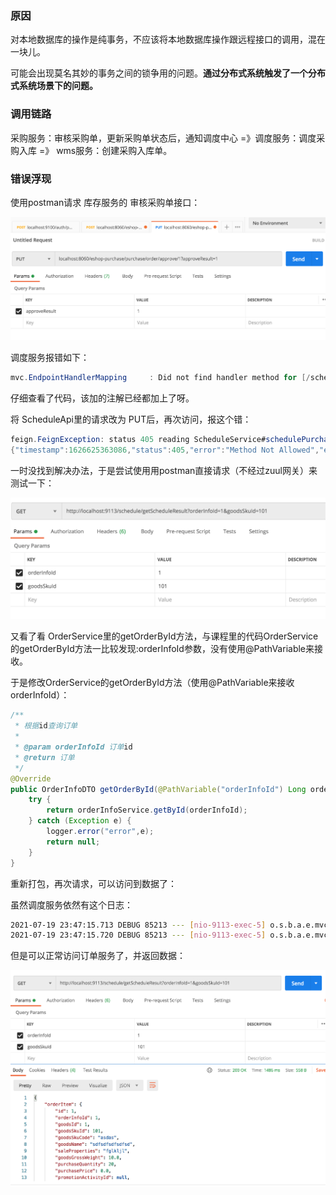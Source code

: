 ### 原因

对本地数据库的操作是纯事务，不应该将本地数据库操作跟远程接口的调用，混在一块儿。

可能会出现莫名其妙的事务之间的锁争用的问题。**通过分布式系统触发了一个分布式系统场景下的问题。**

### 调用链路

采购服务：审核采购单，更新采购单状态后，通知调度中心  =》调度服务：调度采购入库 =》 wms服务：创建采购入库单。

### 错误浮现

使用postman请求 库存服务的 审核采购单接口：

<img src="添加大量日志来定位wms服务调用采购服务超时的问题.assets/image-20210718162428739.png" alt="image-20210718162428739" style="zoom:50%;" />

调度服务报错如下：

```java
mvc.EndpointHandlerMapping     : Did not find handler method for [/schedule/schedulePurchaseInput]
```

仔细查看了代码，该加的注解已经都加上了呀。

将 ScheduleApi里的请求改为 PUT后，再次访问，报这个错：

```java
feign.FeignException: status 405 reading ScheduleService#schedulePurchaseInput(PurchaseOrderDTO); content:
{"timestamp":1626625363086,"status":405,"error":"Method Not Allowed","exception":"org.springframework.web.HttpRequestMethodNotSupportedException","message":"Request method 'POST' not supported","path":"/schedule/schedulePurchaseInput"}
```

一时没找到解决办法，于是尝试使用用postman直接请求（不经过zuul网关）来测试一下：



<img src="添加大量日志来定位wms服务调用采购服务超时的问题.assets/image-20210719234505040.png" alt="image-20210719234505040" style="zoom:50%;" />

又看了看 OrderService里的getOrderById方法，与课程里的代码OrderService的getOrderById方法一比较发现:orderInfoId参数，没有使用@PathVariable来接收。

于是修改OrderService的getOrderById方法（使用@PathVariable来接收orderInfoId）：

```java
/**
 * 根据id查询订单
 *
 * @param orderInfoId 订单id
 * @return 订单
 */
@Override
public OrderInfoDTO getOrderById(@PathVariable("orderInfoId") Long orderInfoId) {
    try {
        return orderInfoService.getById(orderInfoId);
    } catch (Exception e) {
        logger.error("error",e);
        return null;
    }
}
```

重新打包，再次请求，可以访问到数据了：

虽然调度服务依然有这个日志：

```bash
2021-07-19 23:47:15.713 DEBUG 85213 --- [nio-9113-exec-5] o.s.b.a.e.mvc.EndpointHandlerMapping     : Looking up handler method for path /schedule/getScheduleResult
2021-07-19 23:47:15.720 DEBUG 85213 --- [nio-9113-exec-5] o.s.b.a.e.mvc.EndpointHandlerMapping     : Did not find handler method for [/schedule/getScheduleResult]
```

但是可以正常访问订单服务了，并返回数据：

<img src="添加大量日志来定位wms服务调用采购服务超时的问题.assets/image-20210719234651859.png" alt="image-20210719234651859" style="zoom:50%;" />